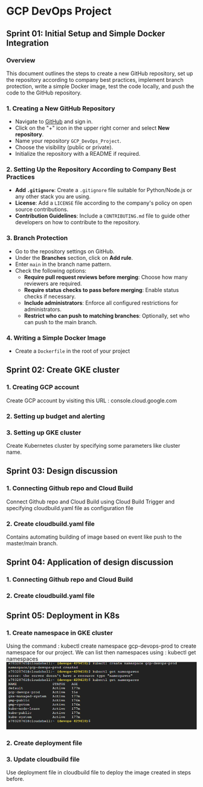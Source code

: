 # GCP DevOps Project
## Sprint 01: Initial Setup and Simple Docker Integration

### Overview
This document outlines the steps to create a new GitHub repository, set up the repository according to company best practices, implement branch protection, write a simple Docker image, test the code locally, and push the code to the GitHub repository.

### 1. Creating a New GitHub Repository
- Navigate to [GitHub](https://github.com/) and sign in.
- Click on the "+" icon in the upper right corner and select **New repository**.
- Name your repository `GCP_DevOps_Project`.
- Choose the visibility (public or private).
- Initialize the repository with a README if required.

### 2. Setting Up the Repository According to Company Best Practices
- **Add `.gitignore`**: Create a `.gitignore` file suitable for Python/Node.js or any other stack you are using.
- **License**: Add a `LICENSE` file according to the company's policy on open source contributions.
- **Contribution Guidelines**: Include a `CONTRIBUTING.md` file to guide other developers on how to contribute to the repository.

### 3. Branch Protection
- Go to the repository settings on GitHub.
- Under the **Branches** section, click on **Add rule**.
- Enter `main` in the branch name pattern.
- Check the following options:
  - **Require pull request reviews before merging**: Choose how many reviewers are required.
  - **Require status checks to pass before merging**: Enable status checks if necessary.
  - **Include administrators**: Enforce all configured restrictions for administrators.
  - **Restrict who can push to matching branches**: Optionally, set who can push to the main branch.

### 4. Writing a Simple Docker Image
- Create a `Dockerfile` in the root of your project

## Sprint 02: Create GKE cluster
### 1. Creating GCP account
Create GCP account by visiting this URL : console.cloud.google.com 

### 2. Setting up budget and alerting

### 3. Setting up GKE cluster
Create Kubernetes cluster by specifying some parameters like cluster name.

## Sprint 03: Design discussion
### 1. Connecting Github repo and Cloud Build
Connect Github repo and Cloud Build using Cloud Build Trigger and specifying cloudbuild.yaml file as configuration file 

### 2. Create cloudbuild.yaml file
Contains automating building of image based on event like push to the master/main branch.

## Sprint 04: Application of design discussion
### 1. Connecting Github repo and Cloud Build

### 2. Create cloudbuild.yaml file

## Sprint 05: Deployment in K8s
### 1. Create namespace in GKE cluster
Using the command : kubectl create namespace gcp-devops-prod to create namespace for our project.
We can list then namespaces using : kubectl get namespaces
![Example Image](images/sprint05_namespace.png)

### 2. Create deployment file

### 3. Update cloudbuild file
Use deployment file in cloudbuild file to deploy the image created in steps before.



